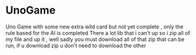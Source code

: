 # UnoGame
Uno Game with some new extra wild card but not yet complete , only the rule based for the AI is completed
There a lot lib that i can't up so i zip all of my file and up it , well sadly you must download all of that zip that can be run, if u download zip u don't need to download the other
